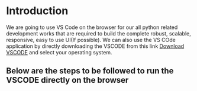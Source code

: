 # Introduction

We are going to use VS Code on the browser for our all python related development works that are required to build the complete robust, scalable, responsive, easy to use UI(If possible). We can also use the VS COde application by directly downloading the VSCODE from this link
[Download VSCODE](https://code.visualstudio.com/download) and select your operating system.


## Below are the steps to be followed to run the VSCODE directly on the browser

